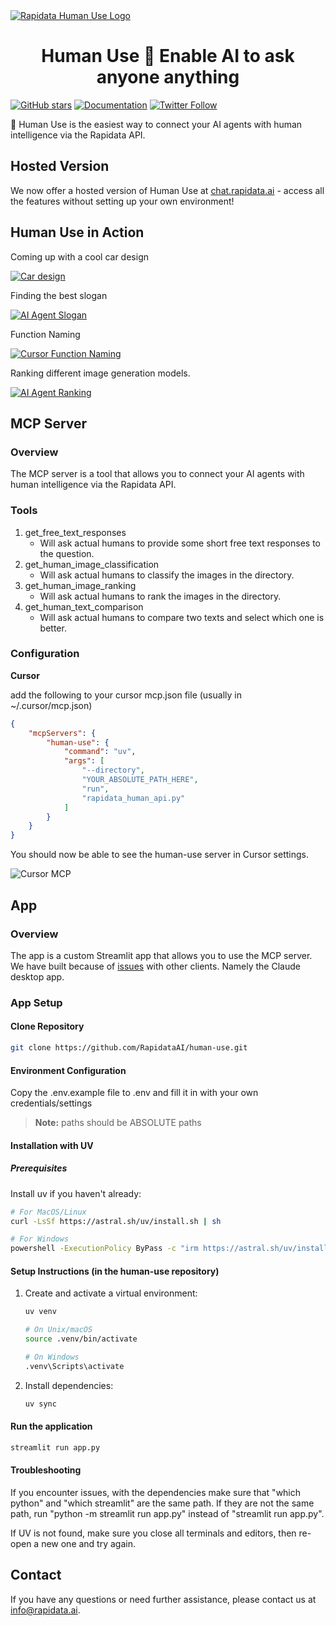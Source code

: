 <a href="https://www.rapidata.ai">
<img src="https://github.com/user-attachments/assets/d8ff0f04-c636-4e04-b2de-399b33a2805d" alt="Rapidata Human Use Logo">
</a>

<h1 align="center">Human Use 🤝 Enable AI to ask anyone anything</h1>

[![GitHub stars](https://img.shields.io/github/stars/RapidataAI/human-use?style=social&cachebust=1)](https://github.com/RapidataAI/human-use/stargazers)
[![Documentation](https://img.shields.io/badge/Documentation-📗-blue)](https://docs.rapidata.ai)
[![Twitter Follow](https://img.shields.io/twitter/follow/RapidataAI?style=social)](https://x.com/RapidataAI)

🤖 Human Use is the easiest way to connect your AI agents with human intelligence via the Rapidata API.

## Hosted Version

We now offer a hosted version of Human Use at [chat.rapidata.ai](https://chat.rapidata.ai/) - access all the features without setting up your own environment!

## Human Use in Action

Coming up with a cool car design

[![Car design](https://github.com/user-attachments/assets/f21efe04-46e7-4b34-8f5b-8dafddf051e9)](https://youtu.be/H7LFSXwiO1o)

Finding the best slogan

[![AI Agent Slogan](https://github.com/user-attachments/assets/28148703-7fb2-4876-9528-bcfd8ce9b50a)](https://youtu.be/n36ovFDvH-Y)

Function Naming

[![Cursor Function Naming](https://github.com/user-attachments/assets/5675e705-7dc1-4912-9e5d-389d0798df95)](https://youtu.be/Rc5IIZJ6fgw)

Ranking different image generation models.

[![AI Agent Ranking](https://github.com/user-attachments/assets/8e6697c0-3ffa-44fa-89eb-e40e30d4ab53)](https://youtu.be/YYjGM4ihuw8)

## MCP Server

### Overview

The MCP server is a tool that allows you to connect your AI agents with human intelligence via the Rapidata API.

### Tools

1. get_free_text_responses
    - Will ask actual humans to provide some short free text responses to the question.
2. get_human_image_classification
    - Will ask actual humans to classify the images in the directory.
3. get_human_image_ranking
    - Will ask actual humans to rank the images in the directory.
4. get_human_text_comparison
    - Will ask actual humans to compare two texts and select which one is better.

### Configuration

**Cursor**

add the following to your cursor mcp.json file (usually in ~/.cursor/mcp.json)
```json
{
    "mcpServers": {
        "human-use": {
            "command": "uv",
            "args": [
                "--directory",
                "YOUR_ABSOLUTE_PATH_HERE",
                "run",
                "rapidata_human_api.py"
            ]
        }
    }
}
```

You should now be able to see the human-use server in Cursor settings.

![Cursor MCP](https://github.com/user-attachments/assets/385865dc-af6d-4ea5-8693-62c259185c06)

## App

### Overview

The app is a custom Streamlit app that allows you to use the MCP server. We have built because of [issues](https://github.com/AgentDeskAI/browser-tools-mcp/issues/103) with other clients. Namely the Claude desktop app.

### App Setup

#### Clone Repository

```bash
git clone https://github.com/RapidataAI/human-use.git
```

#### Environment Configuration

Copy the .env.example file to .env and fill it in with your own credentials/settings

> **Note:** paths should be ABSOLUTE paths

#### Installation with UV

##### Prerequisites
Install uv if you haven't already:
```bash
# For MacOS/Linux
curl -LsSf https://astral.sh/uv/install.sh | sh

# For Windows
powershell -ExecutionPolicy ByPass -c "irm https://astral.sh/uv/install.ps1 | iex"
```

#### Setup Instructions (in the human-use repository)

1. Create and activate a virtual environment:
    ```bash
    uv venv

    # On Unix/macOS
    source .venv/bin/activate

    # On Windows
    .venv\Scripts\activate
    ```
2. Install dependencies:
    ```bash
    uv sync
    ```

#### Run the application
```bash
streamlit run app.py
```

#### Troubleshooting

If you encounter issues, with the dependencies make sure that "which python" and "which streamlit" are the same path. If they are not the same path, run "python -m streamlit run app.py" instead of "streamlit run app.py".

If UV is not found, make sure you close all terminals and editors, then re-open a new one and try again.

## Contact

If you have any questions or need further assistance, please contact us at info@rapidata.ai.
